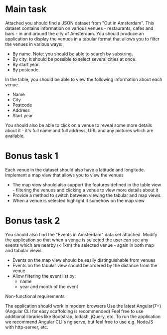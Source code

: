 # Main task

Attached you should find a JSON dataset from "Out in Amsterdam". This dataset contains information on various venues - restaurants, cafes and bars - in and around the city of Amsterdam. You should produce an application to display the venues in a tabular format that allows you to filter the venues in various ways:

 - By name. Note: you should be able to search by substring.
 - By city. It should be possible to select several cities at once.
 - By start year.
 - By postcode.
 
 In the table, you should be able to view the following information about each venue.

 - Name
 - City
 - Postcode
 - Address
 - Start year

You should also be able to click on a venue to reveal some more details about it - it's full name and full address, URL and any pictures which are available.

# Bonus task 1

Each venue in the dataset should also have a latitude and longitude. Implement a map view that allows you to view the venues

 - The map view should also support the features defined in the table view - filtering the venues and clicking a venue to view more details about it
 - Provide a method to switch between viewing the tabular and map views.
 - When a venue is selected highlight it somehow on the map view
 

# Bonus task 2

You should also find the "Events in Amsterdam" data set attached. Modify the application so that when a venue is selected the user can see any events which are nearby (< 1km) the selected venue - again in both map and tabular views.

 - Events on the map view should be easily distinguishable from venues
 - Events on the tabular view should be ordered by the distance from the venue
 - Allow filtering the event list by:
   - name
   - year and month of the event

Non-functional requirements

The application should work in modern browsers
Use the latest Angular(7+) (Angular CLI for easy scaffolding is recommended)
Feel free to use additional libraries like Bootstrap, lodash, jQuery, etc.
To run the application we recommend Angular CLI's ng serve, but feel free to use e.g. NodeJS with http-server, etc.
